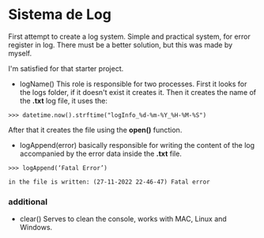 # Sistema de Log
 First attempt to create a log system. Simple and practical system, for error register in log. There must be a better solution, but this was made by myself.

 I'm satisfied for that starter project.

 - logName()
 This role is responsible for two processes. First it looks for the logs folder, if it doesn't exist it creates it. Then it creates the name of the **.txt** log file, it uses the:
 ```
 >>> datetime.now().strftime("logInfo_%d-%m-%Y_%H-%M-%S")
 ```
 After that it creates the file using the **open()** function.

 - logAppend(error)
 basically responsible for writing the content of the log accompanied by the error data inside the **.txt** file.
 ```
 >>> logAppend(‘Fatal Error’)

 in the file is written: (27-11-2022 22-46-47) Fatal error
 ```
 ### additional

- clear()
Serves to clean the console, works with MAC, Linux and Windows.
